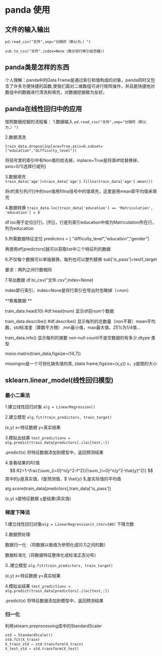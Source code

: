 #  panda 使用



## 文件的输入输出

`pd.read_csv("文件",sep="分隔符（默认为，）")`

`sub.to_csv("文件",index=None（表示将行索引给忽略）)`



## panda类是怎样的东西

个人理解：panda中的Data Frame是通过索引和值构成的对象，panda同时又包含了许多方便快捷的函数,使我们面对二维数组可进行矩阵操作，并且能快捷地对数组中的数据进行清洗和填充，对数据挖掘极为友好。



## panda在线性回归中的应用

按照数据挖掘的流程看：
1.数据输入  `pd.read_csv("文件",sep="分隔符（默认为，）")`



2.数据清洗

 `train_data.dropna(inplace=True,axis=0,subset=["education","difficulty_level"]) `

将括号里的索引中有Non值的给去掉，inplace=True是将源df给替换掉，axis=0/1(选择行或列)



3.数据填充 `train_data['age']=train_data['age'].fillna(train_data['age'].mean())`

将df[索引列/行]中的non值用fillna括号中的值填充，这里是用mean即平均值来填充



4.数据转换 `train_data.loc[train_data['education'] == 'Matriculation', 'education'] = 6`

df.loc用于定位[[行]，[列]]，行是列索引education中值为Matriculation所在行，列为education



5.所需数据特征定位 predictors = [ "difficulty_level","education","gender"]

再使用df[predictors]就可以获取list中三个特征列的数据



6.不仅每个数据可以单独替换，每列也可以整列替换 sub['is_pass']=test1_target

要求：两列之间行数相同



7.导出数据 df.to_csv("文件.csv",index=None)

index即行索引，index=None是将行索引在导出时忽略掉（=non）



**察看数据 **

train_data.head(10)  #df.head(num) 显示df前num个数据



train_data.describe()  #df.describe()  显示每列的总数量（non不算）mean平均数，std标准差（算数平方根）,min最小值，max最大值，25%为1/4值...



train_data.info()  显示每列的摘要 non-null countl不是空数据的有多少,dtype 类型



msno.matrix(train_data,figsize=(14,7))

missingno是一个可视化缺失值的库,.(data frame,figsize=(x,y))  x，y是图的大小





## sklearn.linear_model(线性回归模型)

### 最小二乘法

1.建立线性回归对象 `alg = LinearRegression()`



2.建立模型 `alg.fit(train_predictors, train_target)`

(x,y) x=特征数据   y=真实结果



3.模拟出结果 `test_predictions = alg.predict(train_data[predictors].iloc[test,:])`

.predict(x)  将特征数据添加到模型中，返回预测结果



4.查看结果的R2值  
$$
R2=1-\frac{\sum_{i=0}^n(y^2-f^2)}{\sum_{i=0}^n(y^2-\hat{y}^2)}
$$
其中的y是真实值，f是预测值，$ \hat{y} $,是实际值的平均值

alg.score(train_data[predictors],train_data['is_pass'])

(x,y)  x是特征数据  y是结果(真实值)





### 梯度下降法

1.建立线性回归对象`alg = LinearRegression(n_iter=100)` 下降次数



2.数据预处理

数据归一化 （将数据以极值为参照化成[0,1]之间的数）

数据标准化（将数据特征整体化成标准正态分布）



3..建立模型 `alg.fit(train_predictors, train_target)`

(x,y) x=特征数据   y=真实结果



4.模拟出结果 `test_predictions = alg.predict(train_data[predictors].iloc[test,:])`

.predict(x)  将特征数据添加到模型中，返回预测结果



### 归一化

利用sklearn.preprocessing库中的StandardScaler



```python
std = StandardScaler()
std.fit(X_train)
X_train_std = std.transform(X_train)
X_test_std = std.transform(X_test)
```

